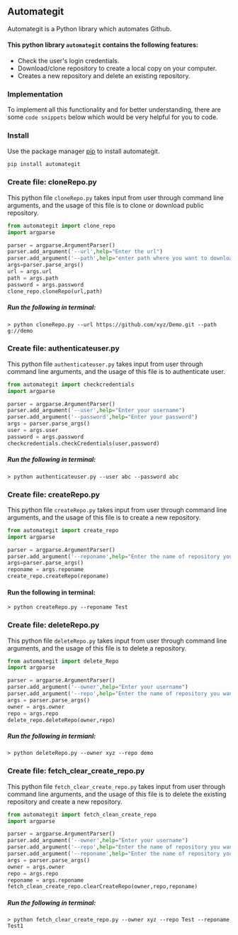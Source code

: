 ## Automategit

  Automategit is a Python library which automates Github.

#### This python library ```automategit``` contains the following features:
- Check the user's login credentials.
- Download/clone repository to create a local copy on your computer.
- Creates a new repository and delete an existing repository.


### Implementation

  To implement all this functionality and for better understanding, there are some ```code snippets``` below which would be very helpful for you to code.
  
  

### Install

   Use the package manager [pip](https://pip.pypa.io/en/stable/) to install automategit.

```bash
pip install automategit
```




### Create file: cloneRepo.py 

This python file ```cloneRepo.py``` takes input from user through command line arguments, and the usage of this file is to clone or download public repository.



```python
from automategit import clone_repo
import argparse

parser = argparse.ArgumentParser()
parser.add_argument('--url',help="Enter the url")
parser.add_argument('--path',help="enter path where you want to download or clone repository.")
args=parser.parse_args()
url = args.url
path = args.path
password = args.password
clone_repo.cloneRepo(url,path)
```




##### Run the following in terminal:

```
> python cloneRepo.py --url https://github.com/xyz/Demo.git --path g://demo
```



### Create file: authenticateuser.py 
This python file ```authenticateuser.py``` takes input from user through command line arguments, and the usage of this file is to authenticate user.


```python
from automategit import checkcredentials
import argparse

parser = argparse.ArgumentParser()
parser.add_argument('--user',help="Enter your username")
parser.add_argument('--password',help="Enter your password")
args = parser.parse_args()
user = args.user
password = args.password
checkcredentials.checkCredentials(user,password)
```



##### Run the following in terminal:
```
> python authenticateuser.py --user abc --password abc
```


### Create file: createRepo.py 
This python file ```createRepo.py``` takes input from user through command line arguments, and the usage of this file is to create a new repository.


```python
from automategit import create_repo
import argparse

parser = argparse.ArgumentParser()
parser.add_argument('--reponame',help="Enter the name of repository you want to create")
args=parser.parse_args()
reponame = args.reponame
create_repo.createRepo(reponame)
```


#### Run the following in terminal:

```
> python createRepo.py --reponame Test
```


### Create file:  deleteRepo.py
This python file ```deleteRepo.py``` takes input from user through command line arguments, and the usage of this file is to delete a repository.


```python
from automategit import delete_Repo
import argparse

parser = argparse.ArgumentParser()
parser.add_argument('--owner',help="Enter your username")
parser.add_argument('--repo',help="Enter the name of repository you want to delete")
args = parser.parse_args()
owner = args.owner
repo = args.repo
delete_repo.deleteRepo(owner,repo)
```


##### Run the following in termianl:

```
> python deleteRepo.py --owner xyz --repo demo
```

### Create file: fetch_clear_create_repo.py
This python file ```fetch_clear_create_repo.py``` takes input from user through command line arguments, and the usage of this file is to delete the existing repository and create a new repository.


```python
from automategit import fetch_clean_create_repo
import argparse

parser = argparse.ArgumentParser()
parser.add_argument('--owner',help="Enter your username")
parser.add_argument('--repo',help="Enter the name of repository you want to delete")
parser.add_argument('--reponame',help="Enter the name of repository you want to create at the place of deleted repository")
args = parser.parse_args()
owner = args.owner
repo = args.repo
reponame = args.reponame
fetch_clean_create_repo.clearCreateRepo(owner,repo,reponame)
```

##### Run the following in terminal:

```
> python fetch_clear_create_repo.py --owner xyz --repo Test --reponame Test1
```
